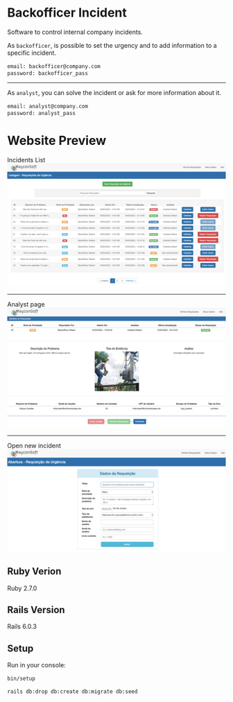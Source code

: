 # Backofficer Incident
Software to control internal company incidents.

As `backofficer`, is possible to set the urgency and to add information to a specific incident.
```
email: backofficer@company.com
password: backofficer_pass
```
- - - - -
As `analyst`, you can solve the incident or ask for more information about it.
```
email: analyst@company.com
password: analyst_pass
```

# Website Preview
Incidents List
![](app/assets/images/readme/incident_list.png)

- - - - -

Analyst page
![](app/assets/images/readme/analyst_page.png)

- - - - -

Open new incident
![](app/assets/images/readme/new_incident.png)


## Ruby Verion
Ruby 2.7.0

## Rails Version
Rails 6.0.3

## Setup
Run in your console:
```
bin/setup
```
```
rails db:drop db:create db:migrate db:seed
```
